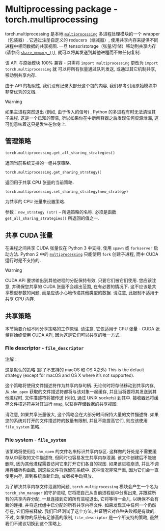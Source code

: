 # Multiprocessing package - torch.multiprocessing

torch.multiprocessing 是本地 [`multiprocessing`](https://docs.python.org/3/library/multiprocessing.html#module-multiprocessing) 多进程处理模块的一个 wrapper（包装器）. 它通过注册自定义的 reducers（缩减器）, 使用共享内存来提供不同进程中相同数据的共享视图. 一旦 tensor/storage（张量/存储）移动到共享内存 (请参阅 [`share_memory_()`](tensors.html#torch.Tensor.share_memory_ "torch.Tensor.share_memory_")), 就可以将其发送到其他进程而不做任何复制.

该 API 与原始模块 100% 兼容 - 只需将 `import multiprocessing` 更改为 `import torch.multiprocessing` 就 可以将所有张量通过队列发送, 或通过其它机制共享, 移动到共享内存.

由于 API 的相似性, 我们没有记录大部分这个包的内容, 我们参考引用原始模块中非常优秀的文档.

Warning

如果主进程突然退出 (例如, 由于传入的信号) , Python 的多进程有时无法清理其子进程. 这是一个已知的警告, 所以如果你在中断解释器之后发现任何资源泄漏, 这可能意味着这只是发生在你身上.

## 管理策略

```py
torch.multiprocessing.get_all_sharing_strategies()
```

返回当前系统支持的一组共享策略.

```py
torch.multiprocessing.get_sharing_strategy()
```

返回用于共享 CPU 张量的当前策略.

```py
torch.multiprocessing.set_sharing_strategy(new_strategy)
```

为共享的 CPU 张量来设置策略.

参数：`new_strategy (str)` – 所选策略的名称. 必须是函数 `get_all_sharing_strategies()` 所返回的值之一.


## 共享 CUDA 张量

在进程之间共享 CUDA 张量仅在 Python 3 中支持, 使用 `spawn` 或 `forkserver` 启动方法. Python 2 中的 [`multiprocessing`](https://docs.python.org/3/library/multiprocessing.html#module-multiprocessing) 只能使用 `fork` 创建子进程, 而中 CUDA 运行时是不支持的.

Warning

CUDA API 要求输出到其他进程的分配保持有效, 只要它们被它们使用. 您应该注意, 并确保您共享的 CUDA 张量不会超出范围, 在有必要的情况下. 这不应该是共享模型参数的问题, 而是应该小心地传递其他类型的数据. 请注意, 此限制不适用于共享 CPU 内存.

## 共享策略

本节简要介绍不同分享策略的工作原理. 请注意, 它仅适用于 CPU 张量 - CUDA 张量将始终使用 CUDA API, 因为这是它们可以共享的唯一方式.

### File descriptor - `file_descriptor`

注解：

这是默认的策略 (除了不支持的 macOS 和 OS X之外) This is the default strategy (except for macOS and OS X where it’s not supported).

这个策略将使用文件描述符作为共享内存句柄. 无论何时将存储移动到共享内存, 从 `shm_open` 获取的文件描述符都将与该对象一起缓存, 并且当将要将其发送到其他进程时, 文件描述符将被传送 (例如, 通过 UNIX sockets) 到其中. 接收器还将缓存文件描述符并对其进行 `mmap`, 以获得存储数据的共享视图.

请注意, 如果共享张量很大, 这个策略会在大部分时间保持大量的文件描述符. 如果您的系统对打开的文件描述符的数量有限制, 并且不能提高它们, 则应该使用 `file_system` 策略.

### File system - `file_system`

该策略将使用给 `shm_open` 的文件名来标识共享内存区. 这样做的好处是不需要缓存从中获取的文件描述符, 但同时也容易发生共享内存泄漏. 该文件创建后不能被删除, 因为其他进程需要访问它来打开它们各自的视图. 如果该进程崩溃, 并且不调用存储析构函数, 则这些文件将保留在系统中. 这种情况非常严重, 因为它们会一直使用内存, 直到系统重新启动, 或者被手动释放.

为了解决共享内存文件泄漏的问题, `torch.multiprocessing` 模块会产生一个名为 `torch_shm_manager` 的守护进程, 它将把自己从当前进程组中分离出来, 并跟踪所有的共享内存分配. 一旦连接到它的所有进程退出, 它将等待一会儿, 以确保不会有新的连接. 并将迭代组中已分配的所有共享内存文件. 如果发现其中任何一个仍然存在, 它们将被释放. 我们已经测试了这个方法, 并证明它对各种失败都是有效的. 不过, 如果你的系统有足够高的限制, `file_descriptor` 是一个所支持的策略, 虽然我们不建议切换到这个策略上.